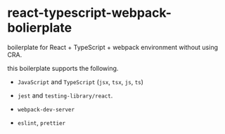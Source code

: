 # react-typescript-webpack-bolierplate

boilerplate for React + TypeScript + webpack environment without using CRA.

this boilerplate supports the following.

- `JavaScript` and `TypeScript`
  (`jsx`, `tsx`, `js`, `ts`)

- `jest` and `testing-library/react`.

- `webpack-dev-server`

- `eslint`, `prettier`
